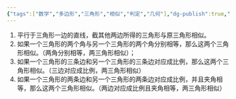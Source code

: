 ```yaml
---
{"tags":["数学","多边形","三角形","相似","判定","几何"],"dg-publish":true,"permalink":"///","dgPassFrontmatter":true}
---
```


1. 平行于三角形一边的直线，截其他两边所得的三角形与原三角形相似。
2. 如果一个三角形的两个角与另一个三角形的两个角分别相等，那么这两个三角形相似。（两角分别相等，两三角形相似）；
3. 如果一个三角形的三条边和另一个三角形的三条边对应成比例，那么这两个三角形相似。（三边对应成比例，两三角形相似）
4. 如果一个三角形的两条边和另一个三角形的两条边对应成比例，并且夹角相等，那么这两个三角形相似。（两边对应成比例且夹角相等，两三角形相似）
